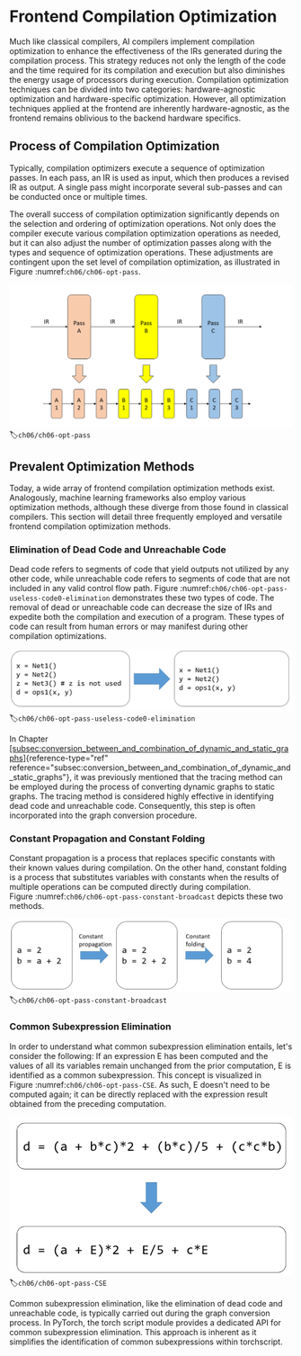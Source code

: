 # Frontend Compilation Optimization

Much like classical compilers, AI compilers implement compilation
optimization to enhance the effectiveness of the IRs generated during
the compilation process. This strategy reduces not only the length of
the code and the time required for its compilation and execution but
also diminishes the energy usage of processors during execution.
Compilation optimization techniques can be divided into two categories:
hardware-agnostic optimization and hardware-specific optimization.
However, all optimization techniques applied at the frontend are
inherently hardware-agnostic, as the frontend remains oblivious to the
backend hardware specifics.

## Process of Compilation Optimization

Typically, compilation optimizers execute a sequence of optimization
passes. In each pass, an IR is used as input, which then produces a
revised IR as output. A single pass might incorporate several sub-passes
and can be conducted once or multiple times.

The overall success of compilation optimization significantly depends on
the selection and ordering of optimization operations. Not only does the
compiler execute various compilation optimization operations as needed,
but it can also adjust the number of optimization passes along with the
types and sequence of optimization operations. These adjustments are
contingent upon the set level of compilation optimization, as
illustrated in Figure :numref:`ch06/ch06-opt-pass`.

![Structural layout of an optimization pass in compilationoptimization](../img/ch04/optimization_pass.png)
:label:`ch06/ch06-opt-pass`

## Prevalent Optimization Methods

Today, a wide array of frontend compilation optimization methods exist.
Analogously, machine learning frameworks also employ various
optimization methods, although these diverge from those found in
classical compilers. This section will detail three frequently employed
and versatile frontend compilation optimization methods.

### Elimination of Dead Code and Unreachable Code

Dead code refers to segments of code that yield outputs not utilized by
any other code, while unreachable code refers to segments of code that
are not included in any valid control flow path. Figure
:numref:`ch06/ch06-opt-pass-useless-code0-elimination`
demonstrates these two types of code. The removal of dead or unreachable
code can decrease the size of IRs and expedite both the compilation and
execution of a program. These types of code can result from human errors
or may manifest during other compilation optimizations.

![Elimination of deadcode](../img/ch04/dead_code_elimination.png)
:label:`ch06/ch06-opt-pass-useless-code0-elimination`

In Chapter
[\[subsec:conversion_between_and_combination_of_dynamic_and_static_graphs\]](#subsec:conversion_between_and_combination_of_dynamic_and_static_graphs){reference-type="ref"
reference="subsec:conversion_between_and_combination_of_dynamic_and_static_graphs"},
it was previously mentioned that the tracing method can be employed
during the process of converting dynamic graphs to static graphs. The
tracing method is considered highly effective in identifying dead code
and unreachable code. Consequently, this step is often incorporated into
the graph conversion procedure.

### Constant Propagation and Constant Folding

Constant propagation is a process that replaces specific constants with
their known values during compilation. On the other hand, constant
folding is a process that substitutes variables with constants when the
results of multiple operations can be computed directly during
compilation.
Figure :numref:`ch06/ch06-opt-pass-constant-broadcast` depicts these two
methods.

![Constant propagation and constant foldingtechniques](../img/ch04/constant_propagation_and_constant_folding.png)
:label:`ch06/ch06-opt-pass-constant-broadcast`

### Common Subexpression Elimination

In order to understand what common subexpression elimination entails,
let's consider the following: If an expression E has been computed and
the values of all its variables remain unchanged from the prior
computation, E is identified as a common subexpression. This concept is
visualized in
Figure :numref:`ch06/ch06-opt-pass-CSE`. As such, E doesn't need to be
computed again; it can be directly replaced with the expression result
obtained from the preceding computation.

![Common subexpression eliminationprocess](../img/ch04/common_subexpression_elimination.png)
:label:`ch06/ch06-opt-pass-CSE`

Common subexpression elimination, like the elimination of dead code and
unreachable code, is typically carried out during the graph conversion
process. In PyTorch, the torch script module provides a dedicated API
for common subexpression elimination. This approach is inherent as it
simplifies the identification of common subexpressions within
torchscript.
